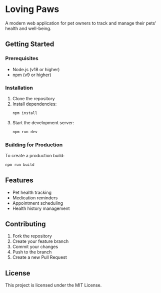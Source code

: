 # Loving Paws

A modern web application for pet owners to track and manage their pets' health and well-being.

## Getting Started

### Prerequisites

- Node.js (v18 or higher)
- npm (v9 or higher)

### Installation

1. Clone the repository
2. Install dependencies:
   ```bash
   npm install
   ```
3. Start the development server:
   ```bash
   npm run dev
   ```

### Building for Production

To create a production build:

```bash
npm run build
```

## Features

- Pet health tracking
- Medication reminders
- Appointment scheduling
- Health history management

## Contributing

1. Fork the repository
2. Create your feature branch
3. Commit your changes
4. Push to the branch
5. Create a new Pull Request

## License

This project is licensed under the MIT License.
